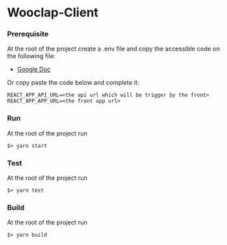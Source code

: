 # Wooclap-Client

### Prerequisite
At the root of the project create a .env file and copy the accessible code on the following file:

* [Google Doc](https://docs.google.com/document/d/1a2kmwagv1bPuxloXzOAb0p535OUYqnEdXI_Wsde7rqU/edit)

Or copy paste the code below and complete it:

```
REACT_APP_API_URL=<the api url which will be trigger by the front>
REACT_APP_APP_URL=<the front app url>
```

### Run
At the root of the project run
```
$> yarn start
```

### Test
At the root of the project run
```
$> yarn test
```

### Build
At the root of the project run
```
$> yarn build
```